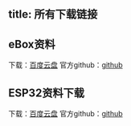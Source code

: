 title: 所有下载链接
---
## eBox资料
下载：[百度云盘](http://pan.baidu.com/share/link?shareid=2806070646&uk=1140968500#list/path=%2F&parentPath=%2Febox%2Febox_stm32f1x)
官方github：[github](https://github.com/eboxmaker/ebox_stm32f1xx)
## ESP32资料下载
下载：[百度云盘](https://pan.baidu.com/s/1kVdiCYV#list/path=%2F&parentPath=%2FESP32)
官方github：[github](https://github.com/espressif)